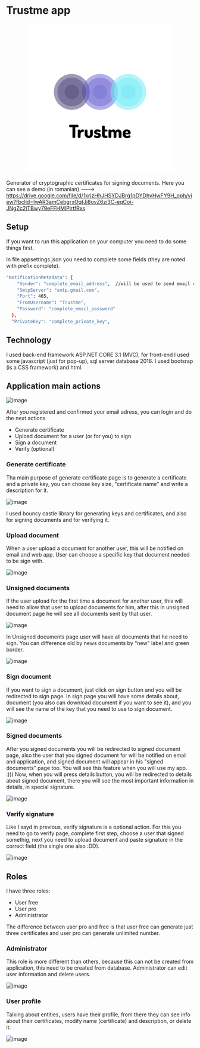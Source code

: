 # Trustme app

<!-- PROJECT LOGO -->
<p align="center">
  <a href="https://github.com/mariru27/Trustme">
    <img src="Trustme/wwwroot/images/logo_navbar_transparent.png" alt="Logo" width="400" height="400">
  </a>

    
Generator of cryptographic certificates for signing documents. 
Here you can see a demo (in romanian) ---> https://drive.google.com/file/d/1krjzHhJHSYDJBrg1pDYDhvHwFY9H_oph/view?fbclid=IwAR3amCebgrxOqtJj8ovZ6zi3C-eqCoi-JNgZc2jTBwy79eFFHMlPlrtfRxs



## Setup
If you want to run this application on your computer you need to do some things first.


In file appsettings.json you need to complete some fields (they are noted with prefix complete).

```sh
"NotificationMetadata": {
    "Sender": "complete_email_address",  //will be used to send email confirmation
    "SmtpServer": "smtp.gmail.com",
    "Port": 465,
    "FromUsername": "Trustme",
    "Password": "complete_email_password"
  },
  "PrivateKey": "complete_private_key",  
  ```
  
  ## Technology
 
  I used back-end framework ASP.NET CORE 3.1 (MVC), for front-end I used some javascript (just for pop-up), sql server database 2016. I used bootsrap (is a CSS framework) and html.
  
  
  ## Application main actions
  
  ![image](https://user-images.githubusercontent.com/46792157/124161796-81151180-daa6-11eb-85d6-97cee4eb66cf.png)

  After you registered and confirmed your email adress, you can login and do the next actions
  
  * Generate certificate
  * Upload document for a user (or for you) to sign
  * Sign a document
  * Verify (optional)
  
  ### Generate certificate
  
  Tha main purpose of generate certificate page is to generate a certificate and a private key, you can choose key size, "certificate name" and write a description for it.
  
  ![image](https://user-images.githubusercontent.com/46792157/124163103-e9b0be00-daa7-11eb-816a-a7bd9f77fc82.png)

  I used bouncy castle library for generating keys and certificates, and also for signing documents and for verifying it.
  
### Upload document
  
  When a user upload a document for another user, this will be notified on email and web app.
  User can choose a specific key that document needed to be sign with.
  
  ![image](https://user-images.githubusercontent.com/46792157/124164475-5a0c0f00-daa9-11eb-8bd3-ebfcc43baca5.png)
  
### Unsigned documents

  If the user upload for the first time a document for another user, this will need to allow that user to upload documents for him, after this in unsigned document page he will see all documents sent by that user.
  
  ![image](https://user-images.githubusercontent.com/46792157/124164819-cf77df80-daa9-11eb-824b-b8f96d4b8421.png)

  
  In Unsigned documents page user will have all documents that he need to sign. You can difference old by news documents by "new" label and green border.
  
  ![image](https://user-images.githubusercontent.com/46792157/124164968-f7ffd980-daa9-11eb-8272-99087f6147bb.png)

  ### Sign document
  
  If you want to sign a document, just click on sign button and you will be redirected to sign page. In sign page you will have some details about, document (you also can download document if you want to see it), and you will see the name of the key that you need to use to sign document.
  
  ![image](https://user-images.githubusercontent.com/46792157/124170053-a0fd0300-daaf-11eb-94ec-641e3042a5ac.png)

  
  ### Signed documents
  
  After you signed documents you will be redirected to signed document page, also the user that you signed document for will be notified on email and application, and signed document will appear in his "signed documents" page too.
  You will see this feature when you will use my app. :)))
  Now, when you will press details button, you will be redirected to details about signed document, there you will see the most important information in details, in special signature.
  
  ![image](https://user-images.githubusercontent.com/46792157/124170751-79f30100-dab0-11eb-98c4-9e9c22f49842.png)

 ### Verify signature
  Like I sayd in previous, verify signature is a optional action.
  For this you need to go to verify page, complete first step, choose a user that signed somethig, next you need to upload document and paste signature in the correct field (the single one also :DD).
  
  ![image](https://user-images.githubusercontent.com/46792157/124171569-698f5600-dab1-11eb-9e82-8fac881f2b58.png)

  

 ## Roles
  
  I have three roles:
  
  * User free
  * User pro
  * Administrator
  
  The difference between user pro and free is that user free can generate just three certificates and user pro can generate unlimited number.
  
 ### Administrator
  
  This role is more different than others, because this can not be created from application, this need to be created from database. Administrator can edit user information and delete users.
  
  ![image](https://user-images.githubusercontent.com/46792157/124174066-909b5700-dab4-11eb-944c-c087a29ee71f.png)

  
 ### User profile
  
  Talking about entities, users have their profile, from there they can see info about their certificates, modify name (certificate) and description, or delete it.
  
  ![image](https://user-images.githubusercontent.com/46792157/124172463-8d9f6700-dab2-11eb-8e8c-49d61dd5ee72.png)

  
  


  

